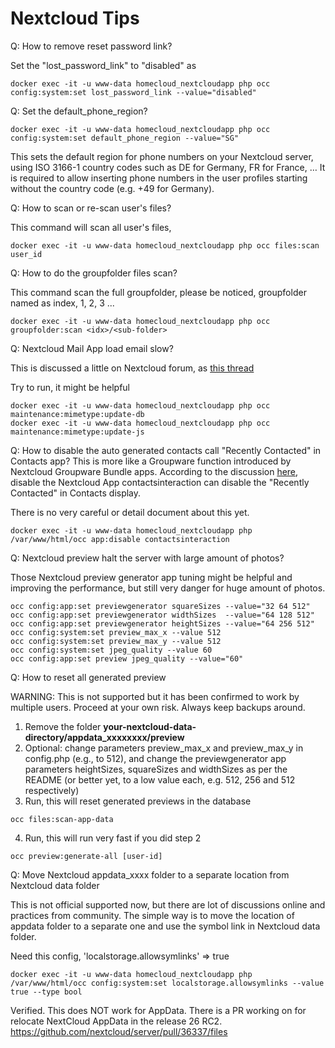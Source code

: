 Nextcloud Tips
================

Q: How to remove reset password link?

Set the "lost_password_link" to "disabled" as

```
docker exec -it -u www-data homecloud_nextcloudapp php occ config:system:set lost_password_link --value="disabled"
```

Q: Set the default_phone_region?

```
docker exec -it -u www-data homecloud_nextcloudapp php occ config:system:set default_phone_region --value="SG"
```

This sets the default region for phone numbers on your Nextcloud server, using ISO 3166-1 country codes such as DE for Germany, FR for France, … It is required to allow inserting phone numbers in the user profiles starting without the country code (e.g. +49 for Germany).

Q: How to scan or re-scan user's files?

This command will scan all user's files,
```
docker exec -it -u www-data homecloud_nextcloudapp php occ files:scan user_id
```

Q: How to do the groupfolder files scan?

This command scan the full groupfolder, please be noticed, groupfolder named as index, 1, 2, 3 ...

```
docker exec -it -u www-data homecloud_nextcloudapp php occ groupfolder:scan <idx>/<sub-folder>
```

Q: Nextcloud Mail App load email slow?

This is discussed a little on Nextcloud forum, as [this thread](https://help.nextcloud.com/t/mail-app-email-loading-slow/109993/8)

Try to run, it might be helpful

```
docker exec -it -u www-data homecloud_nextcloudapp php occ maintenance:mimetype:update-db
docker exec -it -u www-data homecloud_nextcloudapp php occ maintenance:mimetype:update-js
```

Q: How to disable the auto generated contacts call "Recently Contacted" in Contacts app? 
This is more like a Groupware function introduced by Nextcloud Groupware Bundle apps. According to the discussion [here](https://community.e.foundation/t/delete-recently-contacted/38555/3), disable the Nextcloud App contactsinteraction can disable the "Recently Contacted" in Contacts display.

There is no very careful or detail document about this yet.

```
docker exec -it -u www-data homecloud_nextcloudapp php /var/www/html/occ app:disable contactsinteraction
```

Q: Nextcloud preview halt the server with large amount of photos?

Those Nextcloud preview generator app tuning might be helpful and improving the performance, but still very danger for huge amount of photos.

```
occ config:app:set previewgenerator squareSizes --value="32 64 512"
occ config:app:set previewgenerator widthSizes  --value="64 128 512"
occ config:app:set previewgenerator heightSizes --value="64 256 512"
occ config:system:set preview_max_x --value 512
occ config:system:set preview_max_y --value 512
occ config:system:set jpeg_quality --value 60
occ config:app:set preview jpeg_quality --value="60"
```

Q: How to reset all generated preview

WARNING: This is not supported but it has been confirmed to work by multiple users. Proceed at your own risk. Always keep backups around.

1. Remove the folder **your-nextcloud-data-directory/appdata_xxxxxxxx/preview**
2. Optional: change parameters preview_max_x and preview_max_y in config.php (e.g., to 512), and change the previewgenerator app parameters heightSizes, squareSizes and widthSizes as per the README (or better yet, to a low value each, e.g. 512, 256 and 512 respectively)
3. Run, this will reset generated previews in the database
```
occ files:scan-app-data 
```
4. Run, this will run very fast if you did step 2
```
occ preview:generate-all [user-id]
```

Q: Move Nextcloud appdata_xxxx folder to a separate location from Nextcloud data folder

This is not official supported now, but there are lot of discussions online and practices from community.
The simple way is to move the location of appdata folder to a separate one and use the symbol link in Nextcloud data folder.

Need this config, 'localstorage.allowsymlinks' => true

```
docker exec -it -u www-data homecloud_nextcloudapp php /var/www/html/occ config:system:set localstorage.allowsymlinks --value true --type bool
```

Verified. This does NOT work for AppData.
There is a PR working on for relocate NextCloud AppData in the release 26 RC2. https://github.com/nextcloud/server/pull/36337/files
